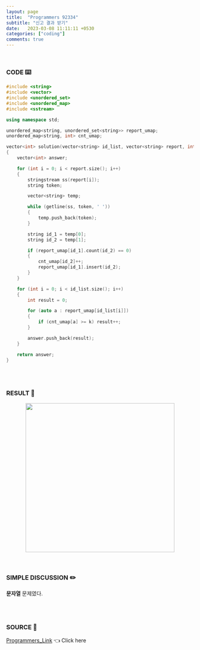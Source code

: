 ```yaml
---
layout: page
title:  "Programmers 92334"
subtitle: "신고 결과 받기"
date:   2023-03-08 11:11:11 +0530
categories: ["coding"]
comments: true
---
```


<br>

### CODE ⌨️

```c++
#include <string>
#include <vector>
#include <unordered_set>
#include <unordered_map>
#include <sstream>

using namespace std;

unordered_map<string, unordered_set<string>> report_umap;
unordered_map<string, int> cnt_umap;

vector<int> solution(vector<string> id_list, vector<string> report, int k)
{
    vector<int> answer;

    for (int i = 0; i < report.size(); i++)
    {
        stringstream ss(report[i]);
        string token;

        vector<string> temp;

        while (getline(ss, token, ' '))
        {
            temp.push_back(token);
        }

        string id_1 = temp[0];
        string id_2 = temp[1];

        if (report_umap[id_1].count(id_2) == 0)
        {
            cnt_umap[id_2]++;
            report_umap[id_1].insert(id_2);
        }
    }

    for (int i = 0; i < id_list.size(); i++)
    {
        int result = 0;

        for (auto a : report_umap[id_list[i]])
        {
            if (cnt_umap[a] >= k) result++;
        }

        answer.push_back(result);
    }

    return answer;
}
```  

<br>
<br>

### RESULT 💛

<img src="{{ '/assets/programmers/p92334r.png' }}" style="width: 400px; height: auto; margin-left: auto; margin-right: auto; display: block;">  

<br>
<br>

### SIMPLE DISCUSSION ✏️

**문자열** 문제였다.  

<br>
<br>

### SOURCE 💎

[Programmers_Link][link] 👈 Click here  

<br>

<script src="https://utteranc.es/client.js"
        repo="DCherish/DCherish.github.io"
        issue-term="pathname"
        theme="boxy-light"
        crossorigin="anonymous"
        async>
</script>

[link]: https://school.programmers.co.kr/learn/courses/30/lessons/92334